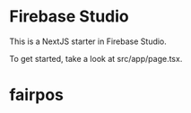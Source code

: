 # Firebase Studio

This is a NextJS starter in Firebase Studio.

To get started, take a look at src/app/page.tsx.
# fairpos
